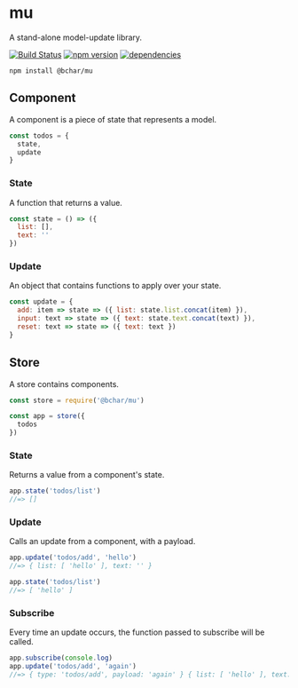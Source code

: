 # mu

A stand-alone model-update library.

[![Build Status](https://travis-ci.org/abstract-tools/mu.svg?branch=master)](https://travis-ci.org/abstract-tools/mu)
[![npm version](https://badge.fury.io/js/@bchar/mu.svg)](https://badge.fury.io/js/@bchar/mu)
[![dependencies](https://david-dm.org/abstract-tools/mu.svg)](https://david-dm.org/abstract-tools/mu)

`npm install @bchar/mu`

## Component

A component is a piece of state that represents a model.

```javascript
const todos = {
  state,
  update
}
```

### State

A function that returns a value.

```javascript
const state = () => ({
  list: [],
  text: ''
})
```

### Update

An object that contains functions to apply over your state.

```javascript
const update = {
  add: item => state => ({ list: state.list.concat(item) }),
  input: text => state => ({ text: state.text.concat(text) }),
  reset: text => state => ({ text: text })
}
```

## Store

A store contains components.

```javascript
const store = require('@bchar/mu')

const app = store({
  todos
})
```

### State

Returns a value from a component's state.

```javascript
app.state('todos/list')
//=> []
```

### Update

Calls an update from a component, with a payload.

```javascript
app.update('todos/add', 'hello')
//=> { list: [ 'hello' ], text: '' }

app.state('todos/list')
//=> [ 'hello' ]
```

### Subscribe

Every time an update occurs, the function passed to subscribe will be called.

```javascript
app.subscribe(console.log)
app.update('todos/add', 'again')
//=> { type: 'todos/add', payload: 'again' } { list: [ 'hello' ], text: '' } { list: [ 'hello', 'again' ] }
```
